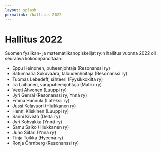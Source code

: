 ```yaml
---
layout: splash
permalink: /hallitus-2022
---
```

# Hallitus 2022

Suomen fysiikan- ja matematiikanopiskelijat ry:n hallitus vuonna 2022 oli seuraava kokoonpanoltaan:

* Eppu Heinonen, puheenjohtaja (Resonanssi ry)
* Satumaaria Sukuvaara, taloudenhoitaja (Resonanssi ry)
* Tuomas Lebedeff, sihteeri (Fyysikkokilta ry)
* Ira Laihanen, varapuheenjohtaja (Matrix ry)
* Veeti Ahvonen (Luuppi ry)
* Jyri Genral (Resonanssi ry, Ynnä ry)
* Emma Hannula (Lateksii ry)
* Jussi Kelavuori (Hiukkanen ry)
* Henni Kiiskinen (Luuppi ry)
* Sanni Kivistö (Delta ry)
* Jyri Kohvakka (Ynnä ry)
* Samu Salko (Hiukkanen ry)
* Juho Siitari (Ynnä ry)
* Tinja Toikka (Hyeena ry)
* Ronja Öhrnberg (Resonanssi ry)
